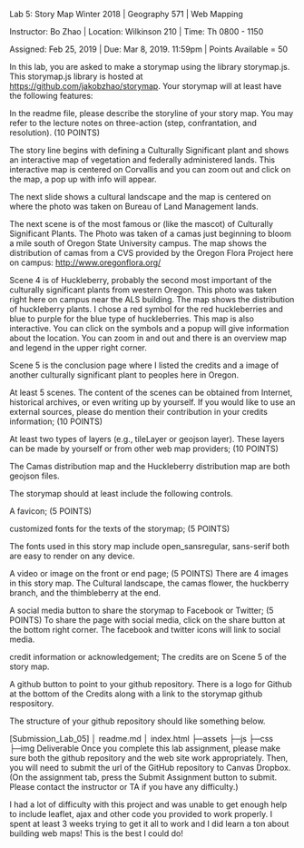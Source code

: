 Lab 5: Story Map
Winter 2018 | Geography 571 | Web Mapping

Instructor: Bo Zhao | Location: Wilkinson 210 | Time: Th 0800 - 1150

Assigned: Feb 25, 2019 | Due: Mar 8, 2019. 11:59pm | Points Available = 50

In this lab, you are asked to make a storymap using the library storymap.js. This storymap.js library is hosted at https://github.com/jakobzhao/storymap. Your storymap will at least have the following features:

In the readme file, please describe the storyline of your story map. You may refer to the lecture notes on three-action (step, confrantation, and resolution). (10 POINTS)

The story line begins with defining a Culturally Significant plant and shows an interactive map of vegetation and federally administered lands. This interactive map is centered on Corvallis and you can zoom out and click on the map, a pop up with info will appear.   

The next slide shows a cultural landscape and the map is centered on where the photo was taken on Bureau of Land Management lands. 

The next scene is of the most famous or (like the mascot) of Culturally Significant Plants. The Photo was taken of a camas just beginning to bloom a mile south of Oregon State University campus. The map shows the distribution of camas from a CVS provided by the Oregon Flora Project here on campus: http://www.oregonflora.org/

Scene 4 is of Huckleberry, probably the second most important of the culturally significant plants from western Oregon.  This photo was taken right here on campus near the ALS building.  The map shows the distribution of huckleberry plants.  I chose a red symbol for the red huckleberries and blue to purple for the blue type of huckleberries.  This map is also interactive. You can click on the symbols and a popup will give information about the location. You can zoom in and out and there is an overview map and legend in the upper right corner. 

Scene 5 is the conclusion page where I listed the credits and a image of another culturally significant plant to peoples here in Oregon.  

At least 5 scenes. The content of the scenes can be obtained from Internet, historical archives, or even writing up by yourself. If you would like to use an external sources, please do mention their contribution in your credits information; (10 POINTS)

At least two types of layers (e.g., tileLayer or geojson layer). These layers can be made by yourself or from other web map providers; (10 POINTS)

The Camas distribution map and the Huckleberry distribution map are both geojson files. 

The storymap should at least include the following controls.



A favicon; (5 POINTS)

customized fonts for the texts of the storymap; (5 POINTS)

The fonts used in this story map include open_sansregular, sans-serif both are easy to render on any device. 

A video or image on the front or end page; (5 POINTS)  There are 4 images in this story map.  The Cultural landscape, the camas flower, the huckberry branch, and the thimbleberry at the end. 

A social media button to share the storymap to Facebook or Twitter; (5 POINTS) To share the page with social media, click on the share button at the bottom right corner.  The facebook and twitter icons will link to social media.  

credit information or acknowledgement;   The credits are on Scene 5 of the story map. 

A github button to point to your github repository. There is a logo for Github at the bottom of the Credits along with a link to the storymap github respository. 

The structure of your github repository should like something below.

[Submission_Lab_05]
│   readme.md
│   index.html
├─assets
├─js
├─css
├─img
Deliverable
Once you complete this lab assignment, please make sure both the github repository and the web site work appropriately. Then, you will need to submit the url of the GitHub repository to Canvas Dropbox. (On the assignment tab, press the Submit Assignment button to submit. Please contact the instructor or TA if you have any difficulty.)  

I had a lot of difficulty with this project and was unable to get enough help to include leaflet, ajax and other code you provided to work properly.  I spent at least 3 weeks trying to get it all to work and I did learn a ton about building web maps!  This is the best I could do!


